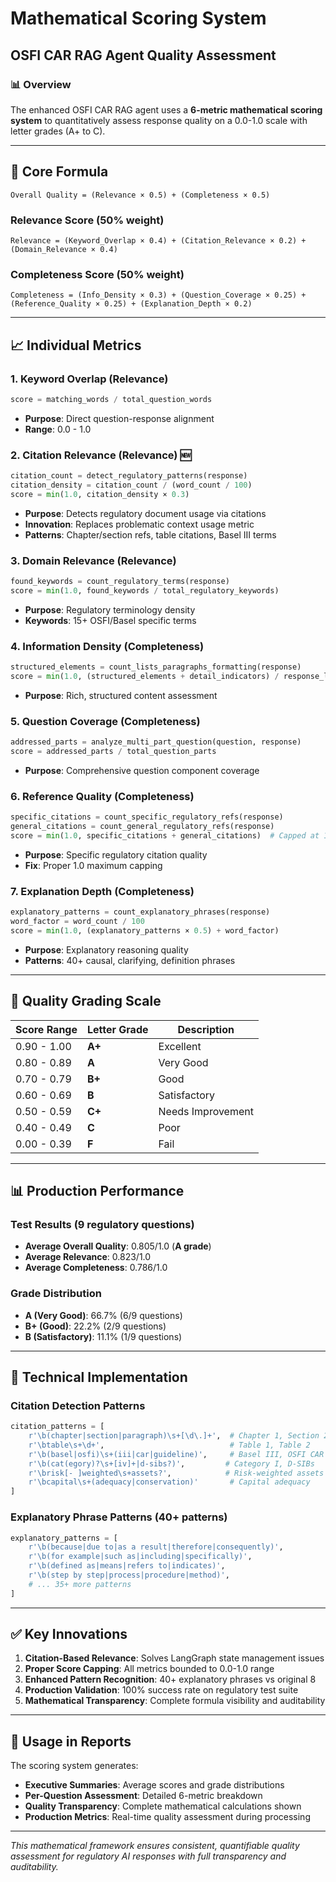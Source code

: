 # Mathematical Scoring System
## OSFI CAR RAG Agent Quality Assessment

### 📊 Overview
The enhanced OSFI CAR RAG agent uses a **6-metric mathematical scoring system** to quantitatively assess response quality on a 0.0-1.0 scale with letter grades (A+ to C).

---

## 🔢 Core Formula

```
Overall Quality = (Relevance × 0.5) + (Completeness × 0.5)
```

### Relevance Score (50% weight)
```
Relevance = (Keyword_Overlap × 0.4) + (Citation_Relevance × 0.2) + (Domain_Relevance × 0.4)
```

### Completeness Score (50% weight)
```
Completeness = (Info_Density × 0.3) + (Question_Coverage × 0.25) + (Reference_Quality × 0.25) + (Explanation_Depth × 0.2)
```

---

## 📈 Individual Metrics

### **1. Keyword Overlap** (Relevance)
```python
score = matching_words / total_question_words
```
- **Purpose**: Direct question-response alignment
- **Range**: 0.0 - 1.0

### **2. Citation Relevance** (Relevance) 🆕
```python
citation_count = detect_regulatory_patterns(response)
citation_density = citation_count / (word_count / 100)
score = min(1.0, citation_density × 0.3)
```
- **Purpose**: Detects regulatory document usage via citations
- **Innovation**: Replaces problematic context usage metric
- **Patterns**: Chapter/section refs, table citations, Basel III terms

### **3. Domain Relevance** (Relevance)
```python
found_keywords = count_regulatory_terms(response)
score = min(1.0, found_keywords / total_regulatory_keywords)
```
- **Purpose**: Regulatory terminology density
- **Keywords**: 15+ OSFI/Basel specific terms

### **4. Information Density** (Completeness)
```python
structured_elements = count_lists_paragraphs_formatting(response)
score = min(1.0, (structured_elements + detail_indicators) / response_length × 100)
```
- **Purpose**: Rich, structured content assessment

### **5. Question Coverage** (Completeness)
```python
addressed_parts = analyze_multi_part_question(question, response)
score = addressed_parts / total_question_parts
```
- **Purpose**: Comprehensive question component coverage

### **6. Reference Quality** (Completeness)
```python
specific_citations = count_specific_regulatory_refs(response)
general_citations = count_general_regulatory_refs(response)
score = min(1.0, specific_citations + general_citations)  # Capped at 1.0
```
- **Purpose**: Specific regulatory citation quality
- **Fix**: Proper 1.0 maximum capping

### **7. Explanation Depth** (Completeness)
```python
explanatory_patterns = count_explanatory_phrases(response)
word_factor = word_count / 100
score = min(1.0, (explanatory_patterns × 0.5) + word_factor)
```
- **Purpose**: Explanatory reasoning quality
- **Patterns**: 40+ causal, clarifying, definition phrases

---

## 🎯 Quality Grading Scale

| Score Range | Letter Grade | Description |
|-------------|--------------|-------------|
| 0.90 - 1.00 | **A+** | Excellent |
| 0.80 - 0.89 | **A** | Very Good |
| 0.70 - 0.79 | **B+** | Good |
| 0.60 - 0.69 | **B** | Satisfactory |
| 0.50 - 0.59 | **C+** | Needs Improvement |
| 0.40 - 0.49 | **C** | Poor |
| 0.00 - 0.39 | **F** | Fail |

---

## 📊 Production Performance

### Test Results (9 regulatory questions)
- **Average Overall Quality**: 0.805/1.0 (**A grade**)
- **Average Relevance**: 0.823/1.0
- **Average Completeness**: 0.786/1.0

### Grade Distribution
- **A (Very Good)**: 66.7% (6/9 questions)
- **B+ (Good)**: 22.2% (2/9 questions)  
- **B (Satisfactory)**: 11.1% (1/9 questions)

---

## 🔧 Technical Implementation

### Citation Detection Patterns
```python
citation_patterns = [
    r'\b(chapter|section|paragraph)\s+[\d\.]+',  # Chapter 1, Section 2.3
    r'\btable\s+\d+',                            # Table 1, Table 2
    r'\b(basel|osfi)\s+(iii|car|guideline)',     # Basel III, OSFI CAR
    r'\b(cat(egory)?\s+[iv]+|d-sibs?)',         # Category I, D-SIBs
    r'\brisk[- ]weighted\s+assets?',            # Risk-weighted assets
    r'\bcapital\s+(adequacy|conservation)'       # Capital adequacy
]
```

### Explanatory Phrase Patterns (40+ patterns)
```python
explanatory_patterns = [
    r'\b(because|due to|as a result|therefore|consequently)',
    r'\b(for example|such as|including|specifically)',
    r'\b(defined as|means|refers to|indicates)',
    r'\b(step by step|process|procedure|method)',
    # ... 35+ more patterns
]
```

---

## ✅ Key Innovations

1. **Citation-Based Relevance**: Solves LangGraph state management issues
2. **Proper Score Capping**: All metrics bounded to 0.0-1.0 range
3. **Enhanced Pattern Recognition**: 40+ explanatory phrases vs original 8
4. **Production Validation**: 100% success rate on regulatory test suite
5. **Mathematical Transparency**: Complete formula visibility and auditability

---

## 🎯 Usage in Reports

The scoring system generates:
- **Executive Summaries**: Average scores and grade distributions
- **Per-Question Assessment**: Detailed 6-metric breakdown
- **Quality Transparency**: Complete mathematical calculations shown
- **Production Metrics**: Real-time quality assessment during processing

---

*This mathematical framework ensures consistent, quantifiable quality assessment for regulatory AI responses with full transparency and auditability.*